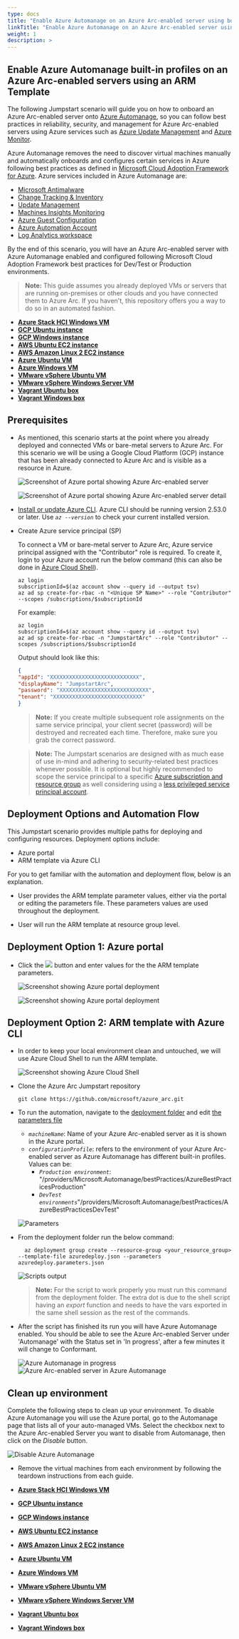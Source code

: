 ```yaml
---
type: docs
title: "Enable Azure Automanage on an Azure Arc-enabled server using built-in profiles"
linkTitle: "Enable Azure Automanage on an Azure Arc-enabled server using built-in profiles"
weight: 1
description: >
---
```


## Enable Azure Automanage built-in profiles on an Azure Arc-enabled servers using an ARM Template

The following Jumpstart scenario will guide you on how to onboard an Azure Arc-enabled server onto [Azure Automanage](https://learn.microsoft.com/azure/automanage/automanage-virtual-machines#prerequisites), so you can follow best practices in reliability, security, and management for Azure Arc-enabled servers using Azure services such as [Azure Update Management](https://learn.microsoft.com/azure/automation/update-management/overview) and [Azure Monitor](https://learn.microsoft.com/azure/azure-monitor/vm/vminsights-overview).

Azure Automanage removes the need to discover virtual machines manually and automatically onboards and configures certain services in Azure following best practices as defined in [Microsoft Cloud Adoption Framework for Azure](https://learn.microsoft.com/azure/cloud-adoption-framework/manage/best-practices). Azure services included in Azure Automanage are:

- [Microsoft Antimalware](https://learn.microsoft.com/azure/security/fundamentals/antimalware)
- [Change Tracking & Inventory](https://learn.microsoft.com/azure/automation/change-tracking/overview)
- [Update Management](https://learn.microsoft.com/azure/automation/update-management/overview)
- [Machines Insights Monitoring](https://learn.microsoft.com/azure/azure-monitor/vm/vminsights-overview)
- [Azure Guest Configuration](https://learn.microsoft.com/azure/governance/policy/concepts/guest-configuration)
- [Azure Automation Account](https://learn.microsoft.com/azure/automation/automation-create-standalone-account)
- [Log Analytics workspace](https://learn.microsoft.com/azure/azure-monitor/logs/log-analytics-overview)

By the end of this scenario, you will have an Azure Arc-enabled server with Azure Automanage enabled and configured following Microsoft Cloud Adoption Framework best practices for Dev/Test or Production environments.

> **Note:** This guide assumes you already deployed VMs or servers that are running on-premises or other clouds and you have connected them to Azure Arc. If you haven't, this repository offers you a way to do so in an automated fashion.

- **[Azure Stack HCI Windows VM](/azure_arc_jumpstart/azure_arc_servers/azure_stack_hci/azure_stack_hci_windows/)**
- **[GCP Ubuntu instance](/azure_arc_jumpstart/azure_arc_servers/gcp/gcp_terraform_ubuntu/)**
- **[GCP Windows instance](/azure_arc_jumpstart/azure_arc_servers/gcp/gcp_terraform_windows/)**
- **[AWS Ubuntu EC2 instance](/azure_arc_jumpstart/azure_arc_servers/aws/aws_terraform_ubuntu/)**
- **[AWS Amazon Linux 2 EC2 instance](/azure_arc_jumpstart/azure_arc_servers/aws/aws_terraform_al2/)**
- **[Azure Ubuntu VM](/azure_arc_jumpstart/azure_arc_servers/azure/azure_arm_template_linux/)**
- **[Azure Windows VM](/azure_arc_jumpstart/azure_arc_servers/azure/azure_arm_template_win/)**
- **[VMware vSphere Ubuntu VM](/azure_arc_jumpstart/azure_arc_servers/vmware/vmware_terraform_ubuntu/)**
- **[VMware vSphere Windows Server VM](/azure_arc_jumpstart/azure_arc_servers/vmware/vmware_terraform_winsrv/)**
- **[Vagrant Ubuntu box](/azure_arc_jumpstart/azure_arc_servers/vagrant/local_vagrant_ubuntu/)**
- **[Vagrant Windows box](/azure_arc_jumpstart/azure_arc_servers/vagrant/local_vagrant_windows/)**

## Prerequisites

- As mentioned, this scenario starts at the point where you already deployed and connected VMs or bare-metal servers to Azure Arc. For this scenario we will be using a Google Cloud Platform (GCP) instance that has been already connected to Azure Arc and is visible as a resource in Azure.

    ![Screenshot of Azure portal showing Azure Arc-enabled server](./01.png)

    ![Screenshot of Azure portal showing Azure Arc-enabled server detail](./02.png)

- [Install or update Azure CLI](https://learn.microsoft.com/cli/azure/install-azure-cli?view=azure-cli-latest). Azure CLI should be running version 2.53.0 or later. Use *`az --version`* to check your current installed version.

- Create Azure service principal (SP)

    To connect a VM or bare-metal server to Azure Arc, Azure service principal assigned with the "Contributor" role is required. To create it, login to your Azure account run the below command (this can also be done in [Azure Cloud Shell](https://shell.azure.com/)).

    ```shell
    az login
    subscriptionId=$(az account show --query id --output tsv)
    az ad sp create-for-rbac -n "<Unique SP Name>" --role "Contributor" --scopes /subscriptions/$subscriptionId
    ```

    For example:

    ```shell
    az login
    subscriptionId=$(az account show --query id --output tsv)
    az ad sp create-for-rbac -n "JumpstartArc" --role "Contributor" --scopes /subscriptions/$subscriptionId
    ```

    Output should look like this:

    ```json
    {
    "appId": "XXXXXXXXXXXXXXXXXXXXXXXXXXXX",
    "displayName": "JumpstartArc",
    "password": "XXXXXXXXXXXXXXXXXXXXXXXXXXXX",
    "tenant": "XXXXXXXXXXXXXXXXXXXXXXXXXXXX"
    }
    ```

    > **Note:** If you create multiple subsequent role assignments on the same service principal, your client secret (password) will be destroyed and recreated each time. Therefore, make sure you grab the correct password.

    > **Note:** The Jumpstart scenarios are designed with as much ease of use in-mind and adhering to security-related best practices whenever possible. It is optional but highly recommended to scope the service principal to a specific [Azure subscription and resource group](https://learn.microsoft.com/cli/azure/ad/sp?view=azure-cli-latest) as well considering using a [less privileged service principal account](https://learn.microsoft.com/azure/role-based-access-control/best-practices).

## Deployment Options and Automation Flow

This Jumpstart scenario provides multiple paths for deploying and configuring resources. Deployment options include:

- Azure portal
- ARM template via Azure CLI

For you to get familiar with the automation and deployment flow, below is an explanation.

- User provides the ARM template parameter values, either via the portal or editing the parameters file. These parameters values are used throughout the deployment.

- User will run the ARM template at resource group level.

## Deployment Option 1: Azure portal

- Click the <a href="https://portal.azure.com/#create/Microsoft.Template/uri/https%3A%2F%2Fraw.githubusercontent.com%2Fmicrosoft%2Fazure_arc%2Fmain%2Fazure_arc_servers_jumpstart%2Fautomanage_builtin_profile%2Fazuredeploy.json" target="_blank"><img src="https://aka.ms/deploytoazurebutton"/></a> button and enter values for the the ARM template parameters.

  ![Screenshot showing Azure portal deployment](./03.png)

  ![Screenshot showing Azure portal deployment](./04.png)

## Deployment Option 2: ARM template with Azure CLI

- In order to keep your local environment clean and untouched, we will use Azure Cloud Shell to run the ARM template.

  ![Screenshot showing Azure Cloud Shell](./05.png)

- Clone the Azure Arc Jumpstart repository

    ```shell
    git clone https://github.com/microsoft/azure_arc.git
    ```

- To run the automation, navigate to the [deployment folder](https://github.com/microsoft/azure_arc/tree/main/azure_arc_servers_jumpstart/automanage_builtin_profile/) and edit [the parameters file](https://github.com/microsoft/azure_arc/tree/main/azure_arc_servers_jumpstart/automanage_builtin_profile/azuredeploy.parameters.json)
  - _`machineName`_: Name of your Azure Arc-enabled server as it is shown in the Azure portal.
  - _`configurationProfile`_: refers to the environment of your Azure Arc-enabled server as Azure Automanage has different built-in profiles. Values can be:
    - _`Production environment`_: "/providers/Microsoft.Automanage/bestPractices/AzureBestPracticesProduction"
    - _`DevTest environments`_"/providers/Microsoft.Automanage/bestPractices/AzureBestPracticesDevTest"

  ![Parameters](./06.png)

- From the deployment folder run the below command:

  ```shell
    az deployment group create --resource-group <your_resource_group> --template-file azuredeploy.json --parameters azuredeploy.parameters.json
  ```

  ![Scripts output](./07.png)

  > **Note:** For the script to work properly you must run this command from the deployment folder. The extra dot is due to the shell script having an *export* function and needs to have the vars exported in the same shell session as the rest of the commands.

- After the script has finished its run you will have Azure Automanage enabled. You should be able to see the Azure Arc-enabled Server under 'Automanage' with the Status set in 'In progress', after a few minutes it will change to Conformant.

  ![Azure Automanage in progress](./08.png)
  ![Azure Arc-enabled server in Azure Automanage](./09.png)

## Clean up environment

Complete the following steps to clean up your environment. To disable Azure Automanage you will use the Azure portal, go to the Automanage page that lists all of your auto-managed VMs. Select the checkbox next to the Azure Arc-enabled Server you want to disable from Automanage, then click on the _Disable_ button.

  ![Disable Azure Automanage](./10.png)

- Remove the virtual machines from each environment by following the teardown instructions from each guide.

- **[Azure Stack HCI Windows VM](/azure_arc_jumpstart/azure_arc_servers/azure_stack_hci/azure_stack_hci_windows/)**
- **[GCP Ubuntu instance](/azure_arc_jumpstart/azure_arc_servers/gcp/gcp_terraform_ubuntu/)**
- **[GCP Windows instance](/azure_arc_jumpstart/azure_arc_servers/gcp/gcp_terraform_windows/)**
- **[AWS Ubuntu EC2 instance](/azure_arc_jumpstart/azure_arc_servers/aws/aws_terraform_ubuntu/)**
- **[AWS Amazon Linux 2 EC2 instance](/azure_arc_jumpstart/azure_arc_servers/aws/aws_terraform_al2/)**
- **[Azure Ubuntu VM](/azure_arc_jumpstart/azure_arc_servers/azure/azure_arm_template_linux/)**
- **[Azure Windows VM](/azure_arc_jumpstart/azure_arc_servers/azure/azure_arm_template_win/)**
- **[VMware vSphere Ubuntu VM](/azure_arc_jumpstart/azure_arc_servers/vmware/vmware_terraform_ubuntu/)**
- **[VMware vSphere Windows Server VM](/azure_arc_jumpstart/azure_arc_servers/vmware/vmware_terraform_winsrv/)**
- **[Vagrant Ubuntu box](/azure_arc_jumpstart/azure_arc_servers/vagrant/local_vagrant_ubuntu/)**
- **[Vagrant Windows box](/azure_arc_jumpstart/azure_arc_servers/vagrant/local_vagrant_windows/)**
